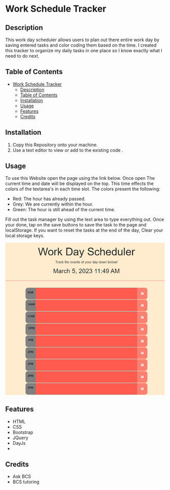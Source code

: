 # Work Schedule Tracker

## Description

This work day scheduler allows users to plan out there entire work day by saving entered tasks and color coding them based on the time. I created this tracker to organize my daily tasks in one place so I know exactly what I need to do next.

## Table of Contents



- [Work Schedule Tracker](#work-schedule-tracker)
  - [Description](#description)
  - [Table of Contents](#table-of-contents)
  - [Installation](#installation)
  - [Usage](#usage)
  - [Features](#features)
  - [Credits](#credits)

## Installation
1. Copy this Repository onto your machine.
2. Use a text editor to view or add to the existing code .

## Usage

To use this Website open the page using the link below. Once open The current time and date will be displayed on the top. This time effects the colors of the textarea's in each time slot. The colors present the following:
* Red: The hour has already passed.
* Grey: We are currently within the hour.
* Green: The hour is still ahead of the current time.

Fill out the task manager by using the text area to type everything out. Once your done, tap on the save buttons to save the task to the page and localStorage. If you want to reset the tasks at the end of the day, Clear your local storage keys.


![Screen shot of the work day scheduler](./develop/images/10.0.0.50_54681_index.html%20(1).png)

## Features
* HTML
* CSS
* Bootstrap
* JQuery
* DayJs
* 
## Credits

* Ask BCS 
* BCS tutoring

